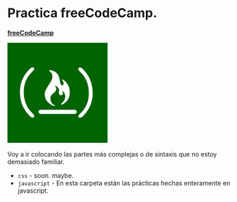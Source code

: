 # Practica freeCodeCamp.
**[freeCodeCamp](https://www.freecodecamp.org/)**


![alt text][logo]

[logo]: fcc-logo.png "Logo FCC"


Voy a ir colocando las partes más complejas o de sintaxis que no estoy demasiado familiar.

- `css` - soon. maybe.
- `javascript` - En esta carpeta están las prácticas hechas enteramente en javascript.